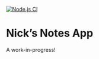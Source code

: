 
[![Node.js CI][ci-img]][ci]

# Nick’s Notes App

A work-in-progress!

[ci]: https://github.com/nfreear/elements/actions/workflows/node.js.yml
[ci-img]: https://github.com/nfreear/elements/actions/workflows/node.js.yml/badge.svg
